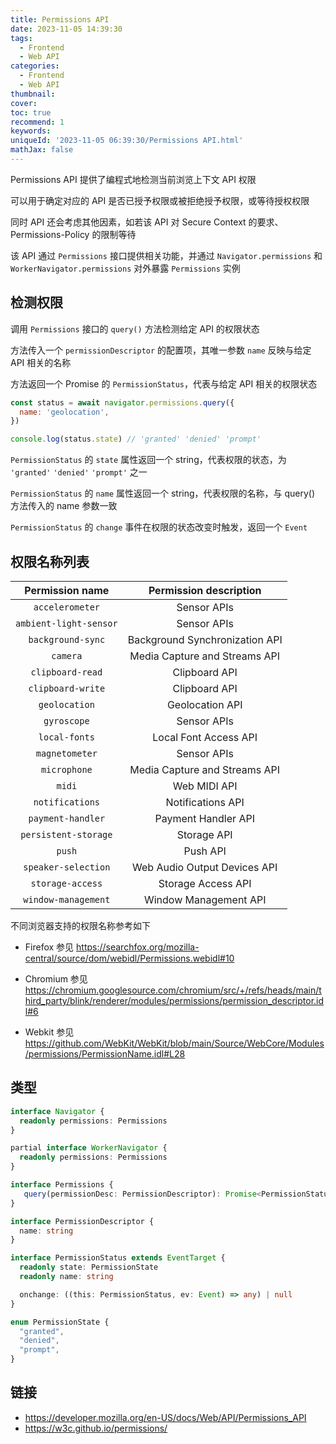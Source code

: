 ```yaml
---
title: Permissions API
date: 2023-11-05 14:39:30
tags:
  - Frontend
  - Web API
categories:
  - Frontend
  - Web API
thumbnail:
cover:
toc: true
recommend: 1
keywords:
uniqueId: '2023-11-05 06:39:30/Permissions API.html'
mathJax: false
---
```


Permissions API 提供了编程式地检测当前浏览上下文 API 权限

可以用于确定对应的 API 是否已授予权限或被拒绝授予权限，或等待授权权限

同时 API 还会考虑其他因素，如若该 API 对 Secure Context 的要求、Permissions-Policy 的限制等待

该 API 通过 `Permissions` 接口提供相关功能，并通过 `Navigator.permissions` 和 `WorkerNavigator.permissions` 对外暴露 `Permissions` 实例

## 检测权限

调用 `Permissions` 接口的 `query()` 方法检测给定 API 的权限状态

方法传入一个 `permissionDescriptor` 的配置项，其唯一参数 `name` 反映与给定 API 相关的名称

方法返回一个 Promise 的 `PermissionStatus`，代表与给定 API 相关的权限状态

```js
const status = await navigator.permissions.query({
  name: 'geolocation',
})

console.log(status.state) // 'granted' 'denied' 'prompt'
```

`PermissionStatus` 的 `state` 属性返回一个 string，代表权限的状态，为 `'granted'` `'denied'` `'prompt'` 之一

`PermissionStatus` 的 `name` 属性返回一个 string，代表权限的名称，与 query() 方法传入的 name 参数一致

`PermissionStatus` 的 `change` 事件在权限的状态改变时触发，返回一个 `Event`

## 权限名称列表

|    Permission name     |     Permission description     |
|:----------------------:|:------------------------------:|
|    `accelerometer`     |          Sensor APIs           |
| `ambient-light-sensor` |          Sensor APIs           |
|   `background-sync`    | Background Synchronization API |
|        `camera`        | Media Capture and Streams API  |
|    `clipboard-read`    |         Clipboard API          |
|   `clipboard-write`    |         Clipboard API          |
|     `geolocation`      |        Geolocation API         |
|      `gyroscope`       |          Sensor APIs           |
|     `local-fonts`      |     Local Font Access API      |
|     `magnetometer`     |          Sensor APIs           |
|      `microphone`      | Media Capture and Streams API  |
|         `midi`         |          Web MIDI API          |
|    `notifications`     |       Notifications API        |
|   `payment-handler`    |      Payment Handler API       |
|  `persistent-storage`  |          Storage API           |
|         `push`         |            Push API            |
|  `speaker-selection`   |  Web Audio Output Devices API  |
|    `storage-access`    |       Storage Access API       |
|  `window-management`   |     Window Management API      |

不同浏览器支持的权限名称参考如下

* Firefox 参见 <https://searchfox.org/mozilla-central/source/dom/webidl/Permissions.webidl#10>

* Chromium 参见 <https://chromium.googlesource.com/chromium/src/+/refs/heads/main/third_party/blink/renderer/modules/permissions/permission_descriptor.idl#6>

* Webkit 参见 <https://github.com/WebKit/WebKit/blob/main/Source/WebCore/Modules/permissions/PermissionName.idl#L28>

## 类型

```ts
interface Navigator {
  readonly permissions: Permissions
}

partial interface WorkerNavigator {
  readonly permissions: Permissions
}

interface Permissions {
   query(permissionDesc: PermissionDescriptor): Promise<PermissionStatus>
}

interface PermissionDescriptor {
  name: string
}

interface PermissionStatus extends EventTarget {
  readonly state: PermissionState
  readonly name: string

  onchange: ((this: PermissionStatus, ev: Event) => any) | null
}

enum PermissionState {
  "granted",
  "denied",
  "prompt",
}
```

## 链接

* <https://developer.mozilla.org/en-US/docs/Web/API/Permissions_API>
* <https://w3c.github.io/permissions/>

